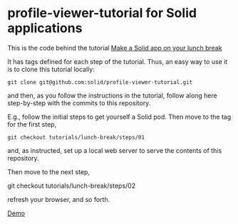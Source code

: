 # profile-viewer-tutorial for Solid applications

This is the code behind the tutorial [Make a Solid app on your lunch break](https://solid.inrupt.com/docs/app-on-your-lunch-break)

It has tags defined for each step of the tutorial.  Thus,
an easy way to use it is to clone this tutorial locally:

    git clone git@github.com:solid/profile-viewer-tutorial.git

and then, as you follow the instructions in the tutorial, follow along here step-by-step with the commits to this repository.

E.g., follow the initial steps to get yourself a Solid pod.  Then move to the tag for the first step,

    git checkout tutorials/lunch-break/steps/01

and, as instructed, set up a local web server to serve the contents of this repository.

Then move to the next step,

git checkout tutorials/lunch-break/steps/02

refresh your browser, and so forth.

[Demo](https://solid.github.io/profile-viewer-tutorial/)
